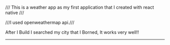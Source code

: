  /// This is a weather app as my first application that I created with react native ///


///I used openweathermap api.///

After I Build I searched my city that I Borned, It works very well!!


****
